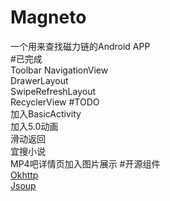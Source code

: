 # Magneto
一个用来查找磁力链的Android APP  
#已完成  
Toolbar
NavigationView  
DrawerLayout  
SwipeRefreshLayout  
RecyclerView
#TODO  
加入BasicActivity  
加入5.0动画  
滑动返回  
宜搜小说  
MP4吧详情页加入图片展示
#开源组件  
[Okhttp](https://github.com/square/okhttp)  
[Jsoup](http://jsoup.org/download)
